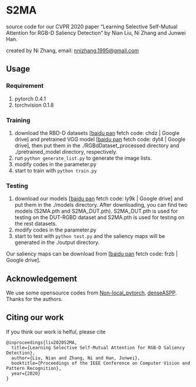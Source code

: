 # S2MA
source code for our CVPR 2020 paper “Learning Selective Self-Mutual Attention for RGB-D Saliency Detection” by Nian Liu, Ni Zhang  and Junwei Han.

created by Ni Zhang, email: nnizhang.1995@gmail.com

## Usage

### Requirement
1. pytorch 0.4.1
2. torchvision 0.1.8

### Training
1. download the RBD-D datasets [[baidu pan](https://pan.baidu.com/s/1q4g9n_n4X_b4WbrhiFuxOw) fetch code: chdz | Google drive] and pretrained VGG model [[baidu pan](https://pan.baidu.com/s/19cik8v7Ix5YOo7sdEosp9A) fetch code: dyt4 | Google drive], then put them in the ./RGBdDataset_processed directory and ./pretrained_model directory, respectively.
2. run `python generate_list.py` to generate the image lists.
3. modify codes in the parameter.py
4. start to train with `python train.py`


### Testing
1. download our models [[baidu pan](https://pan.baidu.com/s/16hfdk-yE5-sy9B9v6oT1oQ) fetch code: ly9k | Google drive] and put them in the ./models directory. After downloading, you can find two models (S2MA.pth and S2MA_DUT.pth). S2MA_DUT.pth is used for testing on the DUT-RGBD dataset and S2MA.pth is used for testing on the rest datasets.
2. modify codes in the parameter.py
3. start to test with `python test.py` and the saliency maps will be generated in the ./output directory.

Our saliency maps can be download from [[baidu pan](https://pan.baidu.com/s/1G-M18V7taJZb44awqxg4tw) fetch code: frzb | Google drive].

## Acknowledgement
We use some opensource codes from [Non-local_pytorch](https://github.com/AlexHex7/Non-local_pytorch), [denseASPP](https://github.com/DeepMotionAIResearch/DenseASPP). Thanks for the authors.

## Citing our work
If you think our work is helful, please cite 
```
@inproceedings{liu2020S2MA, 
  title={Learning Selective Self-Mutual Attention for RGB-D Saliency Detection}, 
  author={Liu, Nian and Zhang, Ni and Han, Junwei},
  booktitle={Proceedings of the IEEE Conference on Computer Vision and Pattern Recognition},
  year={2020}
}

